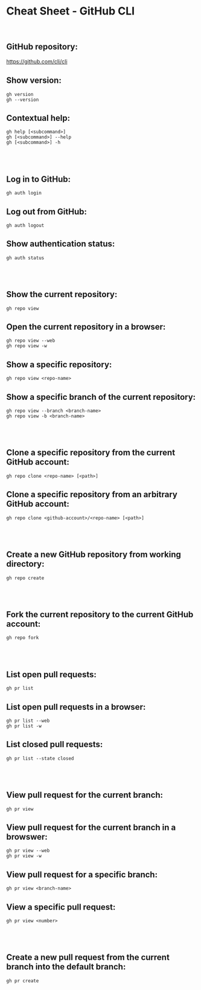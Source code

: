# Cheat Sheet - GitHub CLI

<br>

## GitHub repository:
https://github.com/cli/cli

## Show version:
```shell
gh version
gh --version
```

## Contextual help:
```shell
gh help [<subcommand>]
gh [<subcommand>] --help
gh [<subcommand>] -h
```

<br><br>

## Log in to GitHub:
```shell
gh auth login
```

## Log out from GitHub:
```shell
gh auth logout
```

## Show authentication status:
```shell
gh auth status
```

<br><br>

## Show the current repository:
```shell
gh repo view
```

## Open the current repository in a browser:
```shell
gh repo view --web
gh repo view -w
```

## Show a specific repository:
```shell
gh repo view <repo-name>
```

## Show a specific branch of the current repository:
```shell
gh repo view --branch <branch-name>
gh repo view -b <branch-name>
```

<br><br>

## Clone a specific repository from the current GitHub account:
```shell
gh repo clone <repo-name> [<path>]
```

## Clone a specific repository from an arbitrary GitHub account:
```shell
gh repo clone <github-account>/<repo-name> [<path>]
```

<br><br>

## Create a new GitHub repository from working directory:
```shell
gh repo create
```

<br><br>

## Fork the current repository to the current GitHub account:
```shell
gh repo fork
```

<br><br>

## List open pull requests:
```shell
gh pr list
```

## List open pull requests in a browser:
```shell
gh pr list --web
gh pr list -w
```

## List closed pull requests:
```shell
gh pr list --state closed
```

<br><br>

## View pull request for the current branch:
```shell
gh pr view
```

## View pull request for the current branch in a browswer:
```shell
gh pr view --web
gh pr view -w
```

## View pull request for a specific branch:
```shell
gh pr view <branch-name>
```

## View a specific pull request:
```shell
gh pr view <number>
```

<br><br>

## Create a new pull request from the current branch into the default branch:
```shell
gh pr create
```

<!-- FORTSÄTT MED FLER "gh pr create" exempel!

## 
```shell

```

## 
```shell

```

## 
```shell

```

## 
```shell

```

## 
```shell

```
-->



<!-- FORTSÄTT:

Work with GitHub pull requests

USAGE
  gh pr <command> [flags]

CORE COMMANDS
  checkout:   Check out a pull request in git
  checks:     Show CI status for a single pull request
  close:      Close a pull request
  comment:    Create a new pr comment
  create:     Create a pull request
  diff:       View changes in a pull request
  edit:       Edit a pull request
  list:       List and filter pull requests in this repository
  merge:      Merge a pull request
  ready:      Mark a pull request as ready for review
  reopen:     Reopen a pull request
  review:     Add a review to a pull request
  status:     Show status of relevant pull requests
  view:       View a pull request

FLAGS
  -R, --repo [HOST/]OWNER/REPO   Select another repository using the [HOST/]OWNER/REPO format

INHERITED FLAGS
  --help   Show help for command

ARGUMENTS
  A pull request can be supplied as argument in any of the following formats:
  - by number, e.g. "123";
  - by URL, e.g. "https://github.com/OWNER/REPO/pull/123"; or
  - by the name of its head branch, e.g. "patch-1" or "OWNER:patch-1".

EXAMPLES
  $ gh pr checkout 353
  $ gh pr create --fill
  $ gh pr view --web

LEARN MORE
  Use 'gh <command> <subcommand> --help' for more information about a command.
  Read the manual at https://cli.github.com/manual



CORE COMMANDS
  gist:       Manage gists
  issue:      Manage issues
  pr:         Manage pull requests
  release:    Manage GitHub releases
  repo:       Create, clone, fork, and view repositories

ADDITIONAL COMMANDS
  alias:      Create command shortcuts
  api:        Make an authenticated GitHub API request
  auth:       Login, logout, and refresh your authentication
  completion: Generate shell completion scripts
  config:     Manage configuration for gh
  help:       Help about any command
  secret:     Manage GitHub secrets
  ssh-key:    Manage SSH keys


  gh config set -h github.com git_protocol https 
-->